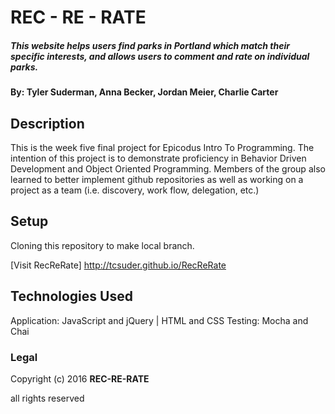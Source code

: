 # REC - RE - RATE

##### This website helps users find parks in Portland which match their specific interests, and allows users to comment and rate on individual parks.

#### By: Tyler Suderman, Anna Becker, Jordan Meier, Charlie Carter

## Description

This is the week five final project for Epicodus Intro To Programming. The intention of this project is to demonstrate proficiency in Behavior Driven Development and Object Oriented Programming. Members of the group also learned to better implement github repositories as well as working on a project as a team (i.e. discovery, work flow, delegation, etc.)

## Setup

Cloning this repository to make local branch.

[Visit RecReRate] http://tcsuder.github.io/RecReRate

## Technologies Used

Application: JavaScript and jQuery | HTML and CSS
Testing:  Mocha and Chai

### Legal

Copyright (c) 2016 **REC-RE-RATE**

all rights reserved
